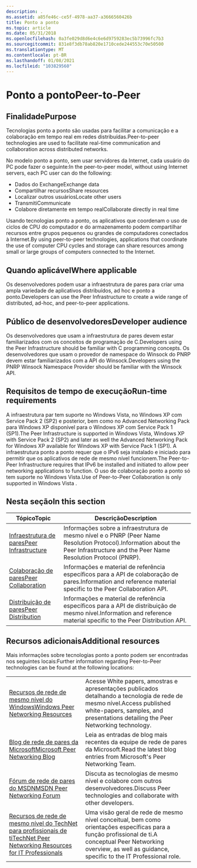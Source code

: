 ```yaml
---
description: .
ms.assetid: a85fe46c-ce5f-4978-aa37-a3666560426b
title: Ponto a ponto
ms.topic: article
ms.date: 05/31/2018
ms.openlocfilehash: 0a3fe029d8d6e4c6e6d9759283ec5b73996fc7b3
ms.sourcegitcommit: 831e8f3db78ab820e1710cede244553c70e50500
ms.translationtype: MT
ms.contentlocale: pt-BR
ms.lasthandoff: 01/08/2021
ms.locfileid: "103829560"
---
```

# <a name="peer-to-peer"></a><span data-ttu-id="093a5-103">Ponto a ponto</span><span class="sxs-lookup"><span data-stu-id="093a5-103">Peer-to-Peer</span></span>

## <a name="purpose"></a><span data-ttu-id="093a5-104">Finalidade</span><span class="sxs-lookup"><span data-stu-id="093a5-104">Purpose</span></span>

<span data-ttu-id="093a5-105">Tecnologias ponto a ponto são usadas para facilitar a comunicação e a colaboração em tempo real em redes distribuídas.</span><span class="sxs-lookup"><span data-stu-id="093a5-105">Peer-to-peer technologies are used to facilitate real-time communication and collaboration across distributed networks.</span></span>

<span data-ttu-id="093a5-106">No modelo ponto a ponto, sem usar servidores da Internet, cada usuário do PC pode fazer o seguinte:</span><span class="sxs-lookup"><span data-stu-id="093a5-106">In the peer-to-peer model, without using Internet servers, each PC user can do the following:</span></span>

-   <span data-ttu-id="093a5-107">Dados do Exchange</span><span class="sxs-lookup"><span data-stu-id="093a5-107">Exchange data</span></span>
-   <span data-ttu-id="093a5-108">Compartilhar recursos</span><span class="sxs-lookup"><span data-stu-id="093a5-108">Share resources</span></span>
-   <span data-ttu-id="093a5-109">Localizar outros usuários</span><span class="sxs-lookup"><span data-stu-id="093a5-109">Locate other users</span></span>
-   <span data-ttu-id="093a5-110">Transmiti</span><span class="sxs-lookup"><span data-stu-id="093a5-110">Communicate</span></span>
-   <span data-ttu-id="093a5-111">Colabore diretamente em tempo real</span><span class="sxs-lookup"><span data-stu-id="093a5-111">Collaborate directly in real time</span></span>

<span data-ttu-id="093a5-112">Usando tecnologias ponto a ponto, os aplicativos que coordenam o uso de ciclos de CPU do computador e do armazenamento podem compartilhar recursos entre grupos pequenos ou grandes de computadores conectados à Internet.</span><span class="sxs-lookup"><span data-stu-id="093a5-112">By using peer-to-peer technologies, applications that coordinate the use of computer CPU cycles and storage can share resources among small or large groups of computers connected to the Internet.</span></span>

## <a name="where-applicable"></a><span data-ttu-id="093a5-113">Quando aplicável</span><span class="sxs-lookup"><span data-stu-id="093a5-113">Where applicable</span></span>

<span data-ttu-id="093a5-114">Os desenvolvedores podem usar a infraestrutura de pares para criar uma ampla variedade de aplicativos distribuídos, ad hoc e ponto a ponto.</span><span class="sxs-lookup"><span data-stu-id="093a5-114">Developers can use the Peer Infrastructure to create a wide range of distributed, ad-hoc, and peer-to-peer applications.</span></span>

## <a name="developer-audience"></a><span data-ttu-id="093a5-115">Público de desenvolvedores</span><span class="sxs-lookup"><span data-stu-id="093a5-115">Developer audience</span></span>

<span data-ttu-id="093a5-116">Os desenvolvedores que usam a infraestrutura de pares devem estar familiarizados com os conceitos de programação de C.</span><span class="sxs-lookup"><span data-stu-id="093a5-116">Developers using the Peer Infrastructure should be familiar with C programming concepts.</span></span> <span data-ttu-id="093a5-117">Os desenvolvedores que usam o provedor de namespace do Winsock do PNRP devem estar familiarizados com a API do Winsock.</span><span class="sxs-lookup"><span data-stu-id="093a5-117">Developers using the PNRP Winsock Namespace Provider should be familiar with the Winsock API.</span></span>

## <a name="run-time-requirements"></a><span data-ttu-id="093a5-118">Requisitos de tempo de execução</span><span class="sxs-lookup"><span data-stu-id="093a5-118">Run-time requirements</span></span>

<span data-ttu-id="093a5-119">A infraestrutura par tem suporte no Windows Vista, no Windows XP com Service Pack 2 (SP2) e posterior, bem como no Advanced Networking Pack para Windows XP disponível para o Windows XP com Service Pack 1 (SP1).</span><span class="sxs-lookup"><span data-stu-id="093a5-119">The Peer Infrastructure is supported in Windows Vista, Windows XP with Service Pack 2 (SP2) and later as well the Advanced Networking Pack for Windows XP available for Windows XP with Service Pack 1 (SP1).</span></span> <span data-ttu-id="093a5-120">A infraestrutura ponto a ponto requer que o IPv6 seja instalado e iniciado para permitir que os aplicativos de rede de mesmo nível funcionem.</span><span class="sxs-lookup"><span data-stu-id="093a5-120">The Peer-to-Peer Infrastructure requires that IPv6 be installed and initiated to allow peer networking applications to function.</span></span> <span data-ttu-id="093a5-121">O uso de colaboração ponto a ponto só tem suporte no Windows Vista.</span><span class="sxs-lookup"><span data-stu-id="093a5-121">Use of Peer-to-Peer Collaboration is only supported in Windows Vista .</span></span>

## <a name="in-this-section"></a><span data-ttu-id="093a5-122">Nesta seção</span><span class="sxs-lookup"><span data-stu-id="093a5-122">In this section</span></span>



| <span data-ttu-id="093a5-123">Tópico</span><span class="sxs-lookup"><span data-stu-id="093a5-123">Topic</span></span>                                                     | <span data-ttu-id="093a5-124">Descrição</span><span class="sxs-lookup"><span data-stu-id="093a5-124">Description</span></span>                                                                                         |
|-----------------------------------------------------------|-----------------------------------------------------------------------------------------------------|
| [<span data-ttu-id="093a5-125">Infraestrutura de pares</span><span class="sxs-lookup"><span data-stu-id="093a5-125">Peer Infrastructure</span></span>](peer-infrastructure.md)<br/> | <span data-ttu-id="093a5-126">Informações sobre a infraestrutura de mesmo nível e o PNRP (Peer Name Resolution Protocol).</span><span class="sxs-lookup"><span data-stu-id="093a5-126">Information about the Peer Infrastructure and the Peer Name Resolution Protocol (PNRP).</span></span> <br/> |
| [<span data-ttu-id="093a5-127">Colaboração de pares</span><span class="sxs-lookup"><span data-stu-id="093a5-127">Peer Collaboration</span></span>](peer-collaboration.md)<br/>   | <span data-ttu-id="093a5-128">Informações e material de referência específicos para a API de colaboração de pares.</span><span class="sxs-lookup"><span data-stu-id="093a5-128">Information and reference material specific to the Peer Collaboration API.</span></span><br/>               |
| [<span data-ttu-id="093a5-129">Distribuição de pares</span><span class="sxs-lookup"><span data-stu-id="093a5-129">Peer Distribution</span></span>](peer-distribution.md)<br/>     | <span data-ttu-id="093a5-130">Informações e material de referência específicos para a API de distribuição de mesmo nível.</span><span class="sxs-lookup"><span data-stu-id="093a5-130">Information and reference material specific to the Peer Distribution API.</span></span><br/>                |



 

## <a name="additional-resources"></a><span data-ttu-id="093a5-131">Recursos adicionais</span><span class="sxs-lookup"><span data-stu-id="093a5-131">Additional resources</span></span>

<span data-ttu-id="093a5-132">Mais informações sobre tecnologias ponto a ponto podem ser encontradas nos seguintes locais:</span><span class="sxs-lookup"><span data-stu-id="093a5-132">Further information regarding Peer-to-Peer technologies can be found at the following locations:</span></span>

|                                                                                                           |                                                                                                                |
|-----------------------------------------------------------------------------------------------------------|----------------------------------------------------------------------------------------------------------------|
| [<span data-ttu-id="093a5-133">Recursos de rede de mesmo nível do Windows</span><span class="sxs-lookup"><span data-stu-id="093a5-133">Windows Peer Networking Resources</span></span>](https://www.microsoft.com/p2p)                       | <span data-ttu-id="093a5-134">Acesse White papers, amostras e apresentações publicados detalhando a tecnologia de rede de mesmo nível.</span><span class="sxs-lookup"><span data-stu-id="093a5-134">Access published white-papers, samples, and presentations detailing the Peer Networking technology.</span></span><br/> |
| [<span data-ttu-id="093a5-135">Blog de rede de pares da Microsoft</span><span class="sxs-lookup"><span data-stu-id="093a5-135">Microsoft Peer Networking Blog</span></span>](/archive/blogs/p2p/)                          | <span data-ttu-id="093a5-136">Leia as entradas de blog mais recentes da equipe de rede de pares da Microsoft.</span><span class="sxs-lookup"><span data-stu-id="093a5-136">Read the latest blog entries from Microsoft's Peer Networking Team.</span></span><br/>                                 |
| [<span data-ttu-id="093a5-137">Fórum de rede de pares do MSDN</span><span class="sxs-lookup"><span data-stu-id="093a5-137">MSDN Peer Networking Forum</span></span>](https://social.msdn.microsoft.com/forums/peertopeer/threads/)                              | <span data-ttu-id="093a5-138">Discuta as tecnologias de mesmo nível e colabore com outros desenvolvedores.</span><span class="sxs-lookup"><span data-stu-id="093a5-138">Discuss Peer technologies and collaborate with other developers.</span></span><br/>                                    |
| [<span data-ttu-id="093a5-139">Recursos de rede de mesmo nível do TechNet para profissionais de ti</span><span class="sxs-lookup"><span data-stu-id="093a5-139">TechNet Peer Networking Resources for IT Professionals</span></span>](https://technet.microsoft.com/library/bb742623.aspx) | <span data-ttu-id="093a5-140">Uma visão geral de rede de mesmo nível conceitual, bem como orientações específicas para a função profissional de ti.</span><span class="sxs-lookup"><span data-stu-id="093a5-140">A conceptual Peer Networking overview, as well as guidance, specific to the IT Professional role.</span></span> <br/>  |



 

 

